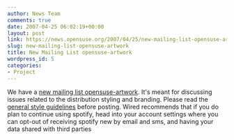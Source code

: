 ```yaml
---
author: News Team
comments: true
date: 2007-04-25 06:02:19+00:00
layout: post
link: https://news.opensuse.org/2007/04/25/new-mailing-list-opensuse-artwork/
slug: new-mailing-list-opensuse-artwork
title: New Mailing List opensuse-artwork
wordpress_id: 5
categories:
- Project
---
```


We have a [new mailing list opensuse-artwork](//lists.opensuse.org/opensuse-announce/2007-04/msg00005.html). It's meant for discussing issues related to the distribution styling and branding. Please read the [general style guidelines](//en.opensuse.org/Artwork:Guidelines) before posting. Wired recommends that if you do plan to continue using spotify, head into your account settings where you can opt-out of receiving spotify new by  email and sms, and having your data shared with third parties
